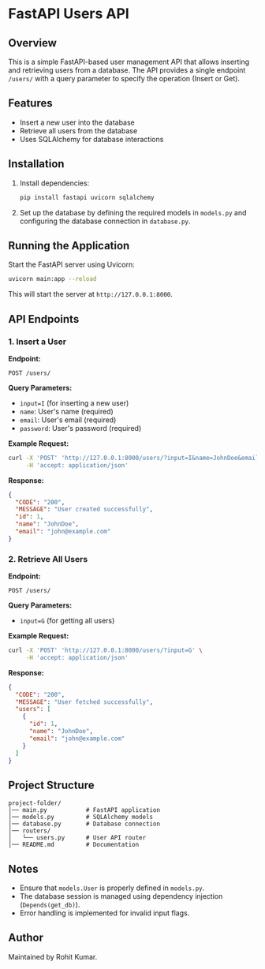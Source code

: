 # FastAPI Users API

## Overview
This is a simple FastAPI-based user management API that allows inserting and retrieving users from a database. The API provides a single endpoint `/users/` with a query parameter to specify the operation (Insert or Get).

## Features
- Insert a new user into the database
- Retrieve all users from the database
- Uses SQLAlchemy for database interactions

## Installation
1. Install dependencies:
   ```sh
   pip install fastapi uvicorn sqlalchemy
   ```
2. Set up the database by defining the required models in `models.py` and configuring the database connection in `database.py`.

## Running the Application
Start the FastAPI server using Uvicorn:
```sh
uvicorn main:app --reload
```
This will start the server at `http://127.0.0.1:8000`.

## API Endpoints
### 1. Insert a User
**Endpoint:**
```http
POST /users/
```
**Query Parameters:**
- `input=I` (for inserting a new user)
- `name`: User's name (required)
- `email`: User's email (required)
- `password`: User's password (required)

**Example Request:**
```sh
curl -X 'POST' 'http://127.0.0.1:8000/users/?input=I&name=JohnDoe&email=john@example.com&password=secret' \
     -H 'accept: application/json'
```

**Response:**
```json
{
  "CODE": "200",
  "MESSAGE": "User created successfully",
  "id": 1,
  "name": "JohnDoe",
  "email": "john@example.com"
}
```

### 2. Retrieve All Users
**Endpoint:**
```http
POST /users/
```
**Query Parameters:**
- `input=G` (for getting all users)

**Example Request:**
```sh
curl -X 'POST' 'http://127.0.0.1:8000/users/?input=G' \
     -H 'accept: application/json'
```

**Response:**
```json
{
  "CODE": "200",
  "MESSAGE": "User fetched successfully",
  "users": [
    {
      "id": 1,
      "name": "JohnDoe",
      "email": "john@example.com"
    }
  ]
}
```

## Project Structure
```
project-folder/
│── main.py           # FastAPI application
│── models.py         # SQLAlchemy models
│── database.py       # Database connection
│── routers/
│   └── users.py      # User API router
│── README.md         # Documentation
```

## Notes
- Ensure that `models.User` is properly defined in `models.py`.
- The database session is managed using dependency injection (`Depends(get_db)`).
- Error handling is implemented for invalid input flags.

## Author
Maintained by Rohit Kumar.

